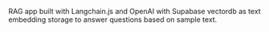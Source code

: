 RAG app built with Langchain.js and OpenAI with Supabase vectordb as text embedding storage to answer questions based on sample text.
